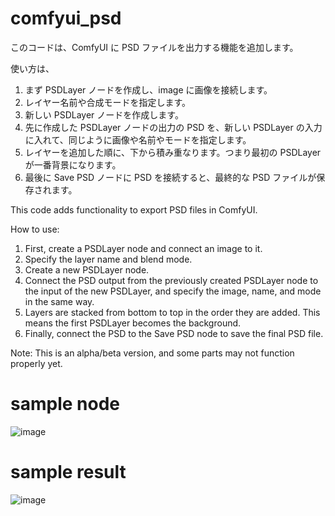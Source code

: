 # comfyui_psd

このコードは、ComfyUI に PSD ファイルを出力する機能を追加します。

使い方は、

1. まず PSDLayer ノードを作成し、image に画像を接続します。
2. レイヤー名前や合成モードを指定します。
3. 新しい PSDLayer ノードを作成します。
4. 先に作成した PSDLayer ノードの出力の PSD を、新しい PSDLayer の入力に入れて、同じように画像や名前やモードを指定します。
5. レイヤーを追加した順に、下から積み重なります。つまり最初の PSDLayer が一番背景になります。
6. 最後に Save PSD ノードに PSD を接続すると、最終的な PSD ファイルが保存されます。

This code adds functionality to export PSD files in ComfyUI.

How to use:

1. First, create a PSDLayer node and connect an image to it.
2. Specify the layer name and blend mode.
3. Create a new PSDLayer node.
4. Connect the PSD output from the previously created PSDLayer node to the input of the new PSDLayer, and specify the image, name, and mode in the same way.
5. Layers are stacked from bottom to top in the order they are added. This means the first PSDLayer becomes the background.
6. Finally, connect the PSD to the Save PSD node to save the final PSD file.

Note: This is an alpha/beta version, and some parts may not function properly yet.

# sample node

![image](https://github.com/user-attachments/assets/8c99ee84-6ac2-4451-8e7e-73a0f23ab9a3)

# sample result

![image](https://github.com/user-attachments/assets/3a0aa7bf-4c9c-4923-89f9-3bf6c7363cea)
